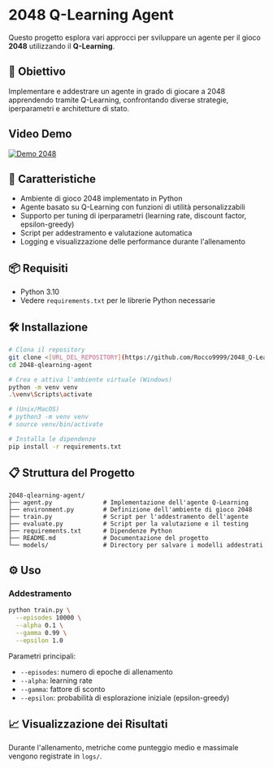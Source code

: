 # 2048 Q-Learning Agent

Questo progetto esplora vari approcci per sviluppare un agente per il gioco **2048** utilizzando il **Q-Learning**.

## 🎯 Obiettivo

Implementare e addestrare un agente in grado di giocare a 2048 apprendendo tramite Q-Learning, confrontando diverse strategie, iperparametri e architetture di stato.

## Video Demo

[![Demo 2048](https://img.youtube.com/vi/-vxgao3myio/0.jpg)](https://youtu.be/-vxgao3myio)

## 🚀 Caratteristiche

* Ambiente di gioco 2048 implementato in Python
* Agente basato su Q-Learning con funzioni di utilità personalizzabili
* Supporto per tuning di iperparametri (learning rate, discount factor, epsilon-greedy)
* Script per addestramento e valutazione automatica
* Logging e visualizzazione delle performance durante l'allenamento

## 📦 Requisiti

* Python 3.10
* Vedere `requirements.txt` per le librerie Python necessarie

## 🛠️ Installazione

```bash
# Clona il repository
git clone <[URL_DEL_REPOSITORY](https://github.com/Rocco9999/2048_Q-Learning)>
cd 2048-qlearning-agent

# Crea e attiva l'ambiente virtuale (Windows)
python -m venv venv
.\venv\Scripts\activate

# (Unix/MacOS)
# python3 -m venv venv
# source venv/bin/activate

# Installa le dipendenze
pip install -r requirements.txt
```

## 📋 Struttura del Progetto

```
2048-qlearning-agent/
├── agent.py              # Implementazione dell'agente Q-Learning
├── environment.py        # Definizione dell'ambiente di gioco 2048
├── train.py              # Script per l'addestramento dell'agente
├── evaluate.py           # Script per la valutazione e il testing
├── requirements.txt      # Dipendenze Python
├── README.md             # Documentazione del progetto
└── models/               # Directory per salvare i modelli addestrati
```

## ⚙️ Uso

### Addestramento

```bash
python train.py \
  --episodes 10000 \
  --alpha 0.1 \
  --gamma 0.99 \
  --epsilon 1.0
```

Parametri principali:

* `--episodes`: numero di epoche di allenamento
* `--alpha`: learning rate
* `--gamma`: fattore di sconto
* `--epsilon`: probabilità di esplorazione iniziale (epsilon-greedy)

## 📈 Visualizzazione dei Risultati

Durante l'allenamento, metriche come punteggio medio e massimale vengono registrate in `logs/`. 

